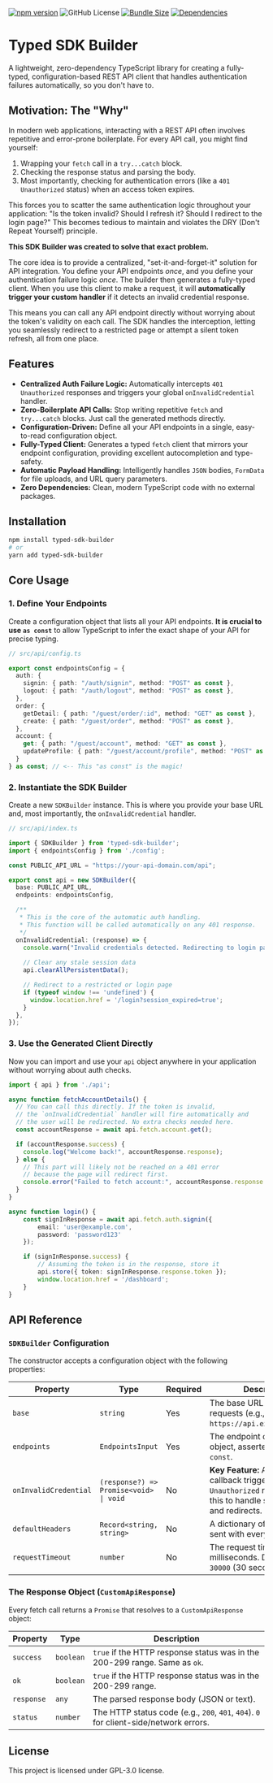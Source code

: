 <div align="left">

[![npm version](https://img.shields.io/npm/v/axios.svg?style=flat-square)](https://www.npmjs.org/package/typed-sdk-builder)
![GitHub License](https://img.shields.io/github/license/fathnakbar/typed-sdk-builder)
[![Bundle Size](https://img.shields.io/bundlephobia/minzip/typed-sdk-builder?style=flat-square)](https://bundlephobia.com/package/typed-sdk-builder@1.0.3)
[![Dependencies](https://img.shields.io/badge/dependencies-0-brightgreen?style=flat-square)](https://github.com/fathnakbar/typed-sdk-builder/blob/main/package.json)

</div>

# Typed SDK Builder

A lightweight, zero-dependency TypeScript library for creating a fully-typed, configuration-based REST API client that handles authentication failures automatically, so you don't have to.

## Motivation: The "Why"

In modern web applications, interacting with a REST API often involves repetitive and error-prone boilerplate. For every API call, you might find yourself:

1.  Wrapping your `fetch` call in a `try...catch` block.
2.  Checking the response status and parsing the body.
3.  Most importantly, checking for authentication errors (like a `401 Unauthorized` status) when an access token expires.

This forces you to scatter the same authentication logic throughout your application: "Is the token invalid? Should I refresh it? Should I redirect to the login page?" This becomes tedious to maintain and violates the DRY (Don't Repeat Yourself) principle.

**This SDK Builder was created to solve that exact problem.**

The core idea is to provide a centralized, "set-it-and-forget-it" solution for API integration. You define your API endpoints *once*, and you define your authentication failure logic *once*. The builder then generates a fully-typed client. When you use this client to make a request, it will **automatically trigger your custom handler** if it detects an invalid credential response.

This means you can call any API endpoint directly without worrying about the token's validity on each call. The SDK handles the interception, letting you seamlessly redirect to a restricted page or attempt a silent token refresh, all from one place.

## Features

  * **Centralized Auth Failure Logic:** Automatically intercepts `401 Unauthorized` responses and triggers your global `onInvalidCredential` handler.
  * **Zero-Boilerplate API Calls:** Stop writing repetitive `fetch` and `try...catch` blocks. Just call the generated methods directly.
  * **Configuration-Driven:** Define all your API endpoints in a single, easy-to-read configuration object.
  * **Fully-Typed Client:** Generates a typed `fetch` client that mirrors your endpoint configuration, providing excellent autocompletion and type-safety.
  * **Automatic Payload Handling:** Intelligently handles `JSON` bodies, `FormData` for file uploads, and URL query parameters.
  * **Zero Dependencies:** Clean, modern TypeScript code with no external packages.

## Installation

```bash
npm install typed-sdk-builder
# or
yarn add typed-sdk-builder
```

## Core Usage

### 1\. Define Your Endpoints

Create a configuration object that lists all your API endpoints. **It is crucial to use `as const`** to allow TypeScript to infer the exact shape of your API for precise typing.

```typescript
// src/api/config.ts

export const endpointsConfig = {
  auth: {
    signin: { path: "/auth/signin", method: "POST" as const },
    logout: { path: "/auth/logout", method: "POST" as const },
  },
  order: {
    getDetail: { path: "/guest/order/:id", method: "GET" as const },
    create: { path: "/guest/order", method: "POST" as const },
  },
  account: {
    get: { path: "/guest/account", method: "GET" as const },
    updateProfile: { path: "/guest/account/profile", method: "POST" as const }
  }
} as const; // <-- This "as const" is the magic!
```

### 2\. Instantiate the SDK Builder

Create a new `SDKBuilder` instance. This is where you provide your base URL and, most importantly, the `onInvalidCredential` handler.

```typescript
// src/api/index.ts

import { SDKBuilder } from 'typed-sdk-builder';
import { endpointsConfig } from './config';

const PUBLIC_API_URL = "https://your-api-domain.com/api";

export const api = new SDKBuilder({
  base: PUBLIC_API_URL,
  endpoints: endpointsConfig,

  /**
   * This is the core of the automatic auth handling.
   * This function will be called automatically on any 401 response.
   */
  onInvalidCredential: (response) => {
    console.warn("Invalid credentials detected. Redirecting to login page...");
    
    // Clear any stale session data
    api.clearAllPersistentData();

    // Redirect to a restricted or login page
    if (typeof window !== 'undefined') {
      window.location.href = '/login?session_expired=true';
    }
  },
});
```

### 3\. Use the Generated Client Directly

Now you can import and use your `api` object anywhere in your application without worrying about auth checks.

```typescript
import { api } from './api';

async function fetchAccountDetails() {
  // You can call this directly. If the token is invalid,
  // the `onInvalidCredential` handler will fire automatically and
  // the user will be redirected. No extra checks needed here.
  const accountResponse = await api.fetch.account.get();

  if (accountResponse.success) {
    console.log("Welcome back!", accountResponse.response);
  } else {
    // This part will likely not be reached on a 401 error
    // because the page will redirect first.
    console.error("Failed to fetch account:", accountResponse.response.message);
  }
}

async function login() {
    const signInResponse = await api.fetch.auth.signin({
        email: 'user@example.com',
        password: 'password123'
    });

    if (signInResponse.success) {
        // Assuming the token is in the response, store it
        api.store({ token: signInResponse.response.token });
        window.location.href = '/dashboard';
    }
}
```

## API Reference

### `SDKBuilder` Configuration

The constructor accepts a configuration object with the following properties:

| Property              | Type                                      | Required | Description                                                                                             |
| --------------------- | ----------------------------------------- | -------- | ------------------------------------------------------------------------------------------------------- |
| `base`                | `string`                                  | Yes      | The base URL for all API requests (e.g., `https://api.example.com/v1`).                                 |
| `endpoints`           | `EndpointsInput`                          | Yes      | The endpoint configuration object, asserted with `as const`.                                            |
| `onInvalidCredential` | `(response?) => Promise<void> \| void`    | No       | **Key Feature:** A global callback triggered on any `401 Unauthorized` response. Use this to handle session expiry and redirects. |
| `defaultHeaders`      | `Record<string, string>`                  | No       | A dictionary of headers to be sent with every request.                                                  |
| `requestTimeout`      | `number`                                  | No       | The request timeout in milliseconds. Defaults to `30000` (30 seconds).                                  |

### The Response Object (`CustomApiResponse`)

Every fetch call returns a `Promise` that resolves to a `CustomApiResponse` object:

| Property   | Type      | Description                                                                 |
| ---------- | --------- | --------------------------------------------------------------------------- |
| `success`  | `boolean` | `true` if the HTTP response status was in the 200-299 range. Same as `ok`.   |
| `ok`       | `boolean` | `true` if the HTTP response status was in the 200-299 range.                  |
| `response` | `any`     | The parsed response body (JSON or text).                                    |
| `status`   | `number`  | The HTTP status code (e.g., `200`, `401`, `404`). `0` for client-side/network errors. |

## License

This project is licensed under GPL-3.0 license.
